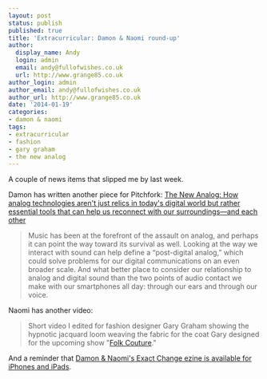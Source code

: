 ```yaml
---
layout: post
status: publish
published: true
title: 'Extracurricular: Damon & Naomi round-up'
author:
  display_name: Andy
  login: admin
  email: andy@fullofwishes.co.uk
  url: http://www.grange85.co.uk
author_login: admin
author_email: andy@fullofwishes.co.uk
author_url: http://www.grange85.co.uk
date: '2014-01-19'
categories:
- damon & naomi
tags: 
- extracurricular
- fashion
- gary graham
- the new analog
---
```

<p>A couple of news items that slipped me by last week.</p>
<p>Damon has written another piece for Pitchfork: <a href="http://pitchfork.com/features/oped/9304-the-new-analog/">The New Analog: How analog technologies aren't just relics in today's digital world but rather essential tools that can help us reconnect with our surroundings—and each other</a></p>
<blockquote><p>
Music has been at the forefront of the assault on analog, and perhaps it can point the way toward its survival as well. Looking at the way we interact with sound can help define a “post-digital analog,” which could solve problems for our digital communications on an even broader scale. And what better place to consider our relationship to analog and digital sound than the two points of audio contact we make with our smartphones all day: through our ears and through our voice. </p></blockquote>
<p>Naomi has another video:</p>
<blockquote><p>Short video I edited for fashion designer Gary Graham showing the hypnotic jacquard loom weaving the fabric for the coat Gary designed for the upcoming show "<a href="http://fashionandfolkart.tumblr.com/exhibition">Folk Couture</a>." </p></blockquote>
<p>And a reminder that <a href="/2014/01/07/damon-naomis-exact-change-ezine-available-for-iphoneipad/" title="Damon & Naomi’s Exact Change eZine available for iPhone/iPad">Damon & Naomi's Exact Change ezine is available for iPhones and iPads</a>.</p>
